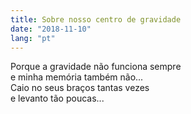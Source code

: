 ```yaml
---
title: Sobre nosso centro de gravidade
date: "2018-11-10"
lang: "pt"
---
```


Porque a gravidade não funciona sempre\
e minha memória também não...\
Caio no seus braços tantas vezes\
e levanto tão poucas...
